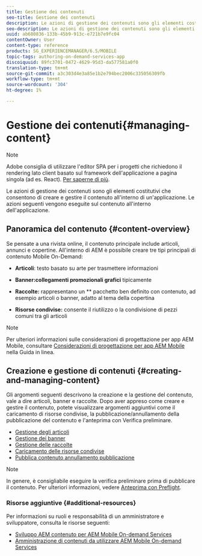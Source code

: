 ```yaml
---
title: Gestione dei contenuti
seo-title: Gestione dei contenuti
description: Le azioni di gestione dei contenuti sono gli elementi costitutivi che consentono di creare e gestire il contenuto all'interno di un'applicazione. Segui questa pagina per saperne di più.
seo-description: Le azioni di gestione dei contenuti sono gli elementi costitutivi che consentono di creare e gestire il contenuto all'interno di un'applicazione. Segui questa pagina per saperne di più.
uuid: ab680836-133b-45b9-913c-e721b7e9fc04
contentOwner: User
content-type: reference
products: SG_EXPERIENCEMANAGER/6.5/MOBILE
topic-tags: authoring-on-demand-services-app
discoiquuid: 89fc3701-0472-4629-95d3-da577581a0f0
translation-type: tm+mt
source-git-commit: a3c303d4e3a85e1b2e794bec2006c335056309fb
workflow-type: tm+mt
source-wordcount: '304'
ht-degree: 1%

---
```



# Gestione dei contenuti{#managing-content}

>[!NOTE]
>
> Adobe consiglia di utilizzare l&#39;editor SPA per i progetti che richiedono il rendering lato client basato sul framework dell&#39;applicazione a pagina singola (ad es. React). [Per saperne di più](/help/sites-developing/spa-overview.md).

Le azioni di gestione dei contenuti sono gli elementi costitutivi che consentono di creare e gestire il contenuto all&#39;interno di un&#39;applicazione. Le azioni seguenti vengono eseguite sul contenuto all&#39;interno dell&#39;applicazione.

## Panoramica del contenuto {#content-overview}

Se pensate a una rivista online, il contenuto principale include articoli, annunci e copertine. All&#39;interno di AEM è possibile creare tre tipi principali di contenuto Mobile On-Demand:

* **Articoli**: testo basato su arte per trasmettere informazioni
* **Banner:collegamenti promozionali grafici** tipicamente
* **Raccolte:** rappresentano un  ** pacchetto ben definito con contenuto, ad esempio articoli o banner, adatto al tema della copertina

* **Risorse condivise:** consente il riutilizzo o la condivisione di pezzi comuni tra gli articoli

>[!NOTE]
>
>Per ulteriori informazioni sulle considerazioni di progettazione per  app AEM Mobile, consultare [Considerazioni di progettazione per  app AEM Mobile](https://helpx.adobe.com/digital-publishing-solution/help/design-app.html) nella Guida in linea.

## Creazione e gestione di contenuti {#creating-and-managing-content}

Gli argomenti seguenti descrivono la creazione e la gestione del contenuto, vale a dire articoli, banner e raccolte. Dopo aver appreso come creare e gestire il contenuto, potete visualizzare argomenti aggiuntivi come il caricamento di risorse condivise, la pubblicazione/annullamento della pubblicazione del contenuto e l&#39;anteprima con Verifica preliminare.

* [Gestione degli articoli](/help/mobile/mobile-on-demand-managing-articles.md)
* [Gestione dei banner](/help/mobile/mobile-on-demand-managing-banners.md)
* [Gestione delle raccolte](/help/mobile/mobile-on-demand-managing-collections.md)
* [Caricamento delle risorse condivise](/help/mobile/mobile-on-demand-shared-resources.md)
* [Pubblica contenuto annullamento pubblicazione](/help/mobile/mobile-on-demand-publishing-unpublishing.md)

>[!NOTE]
>
>In genere, è consigliabile eseguire la verifica preliminare prima di pubblicare il contenuto. Per ulteriori informazioni, vedere [Anteprima con Preflight](/help/mobile/aem-mobile-manage-ondemand-services.md).

### Risorse aggiuntive {#additional-resources}

Per informazioni su ruoli e responsabilità di un amministratore e sviluppatore, consulta le risorse seguenti:

* [Sviluppo AEM contenuto per  AEM Mobile On-demand Services](/help/mobile/aem-mobile-on-demand.md)
* [Amministrazione di contenuti da utilizzare  AEM Mobile On-demand Services](/help/mobile/aem-mobile.md)

